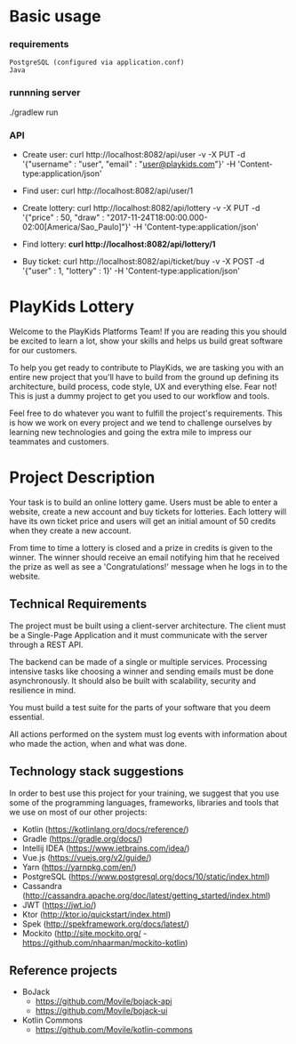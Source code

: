 # Basic usage

### requirements
    PostgreSQL (configured via application.conf)
    Java

### runnning server
   ./gradlew run

### API

* Create user:
curl http://localhost:8082/api/user -v -X PUT -d '{"username" : "user", "email" : "user@playkids.com"}' -H 'Content-type:application/json'

* Find user:
curl http://localhost:8082/api/user/1

* Create lottery:
curl http://localhost:8082/api/lottery -v -X PUT -d '{"price" : 50, "draw" : "2017-11-24T18:00:00.000-02:00[America/Sao_Paulo]"}' -H 'Content-type:application/json'

* Find lottery:
**curl http://localhost:8082/api/lottery/1**

* Buy ticket:
curl http://localhost:8082/api/ticket/buy -v -X POST -d '{"user" : 1, "lottery" : 1}' -H 'Content-type:application/json'    


# PlayKids Lottery
Welcome to the PlayKids Platforms Team! If you are reading this you should be excited to learn a lot, show your skills and helps us build great software for our customers.

To help you get ready to contribute to PlayKids, we are tasking you with an entire new project that you'll have to build from the ground up defining its architecture, build process, code style, UX and everything else. Fear not! This is just a dummy project to get you used to our workflow and tools.

Feel free to do whatever you want to fulfill the project's requirements. This is how we work on every project and we tend to challenge ourselves by learning new technologies and going the extra mile to impress our teammates and customers.

# Project Description
Your task is to build an online lottery game. Users must be able to enter a website, create a new account and buy tickets for lotteries. Each lottery will have its own ticket price and users will get an initial amount of 50 credits when they create a new account.

From time to time a lottery is closed and a prize in credits is given to the winner. The winner should receive an email notifying him that he received the prize as well as see a 'Congratulations!' message when he logs in to the website.

## Technical Requirements
The project must be built using a client-server architecture. The client must be a Single-Page Application and it must communicate with the server through a REST API.

 The backend can be made of a single or multiple services. Processing intensive tasks like choosing a winner and sending emails must be done asynchronously. It should also be built with scalability, security and resilience in mind.

 You must build a test suite for the parts of your software that you deem essential.

 All actions performed on the system must log events with information about who made the action, when and what was done.

 ## Technology stack suggestions
In order to best use this project for your training, we suggest that you use some of the programming languages, frameworks, libraries and tools that we use on most of our other projects:

 - Kotlin (https://kotlinlang.org/docs/reference/)
 - Gradle (https://gradle.org/docs/)
 - Intellij IDEA (https://www.jetbrains.com/idea/)
 - Vue.js (https://vuejs.org/v2/guide/)
 - Yarn (https://yarnpkg.com/en/)
 - PostgreSQL (https://www.postgresql.org/docs/10/static/index.html)
 - Cassandra (http://cassandra.apache.org/doc/latest/getting_started/index.html)
 - JWT (https://jwt.io/)
 - Ktor (http://ktor.io/quickstart/index.html)
 - Spek (http://spekframework.org/docs/latest/)
 - Mockito (http://site.mockito.org/ - https://github.com/nhaarman/mockito-kotlin)

 ## Reference projects
- BoJack
  - https://github.com/Movile/bojack-api
  - https://github.com/Movile/bojack-ui
- Kotlin Commons
  - https://github.com/Movile/kotlin-commons